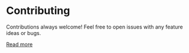 # Contributing

Contributions always welcome! Feel free to open issues with any feature ideas or bugs. 

[Read more](https://media.giphy.com/media/Ju7l5y9osyymQ/giphy.gif)
